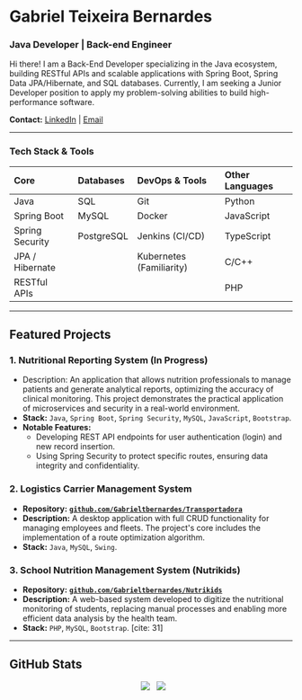 # Gabriel Teixeira Bernardes

### Java Developer | Back-end Engineer

Hi there! I am a Back-End Developer specializing in the Java ecosystem, building RESTful APIs and scalable applications with Spring Boot, Spring Data JPA/Hibernate, and SQL databases. Currently, I am seeking a Junior Developer position to apply my problem-solving abilities to build high-performance software.

**Contact:** [LinkedIn](https://linkedin.com/in/gabriel-t-bernardes) | [Email](mailto:gabrielbernardesprf@gmail.com)

---

### Tech Stack & Tools

| **Core** | **Databases** | **DevOps & Tools** | **Other Languages** |
| :--- | :--- | :--- | :--- |
| Java | SQL | Git | Python |
| Spring Boot | MySQL | Docker | JavaScript |
| Spring Security | PostgreSQL | Jenkins (CI/CD) | TypeScript |
| JPA / Hibernate | | Kubernetes (Familiarity) | C/C++ |
| RESTful APIs | | | PHP |

---

## Featured Projects

### 1. Nutritional Reporting System (In Progress)
* Description: An application that allows nutrition professionals to manage patients and generate analytical reports, optimizing the accuracy of clinical monitoring. This project demonstrates the practical application of microservices and security in a real-world environment.
* **Stack:** `Java`, `Spring Boot`, `Spring Security`, `MySQL`, `JavaScript`, `Bootstrap`. 
* **Notable Features:**
    * Developing REST API endpoints for user authentication (login) and new record insertion. 
    * Using Spring Security to protect specific routes, ensuring data integrity and confidentiality.

### 2. Logistics Carrier Management System
* **Repository:** [**`github.com/Gabrieltbernardes/Transportadora`**](https://github.com/Gabrieltbernardes/Transportadora) 
* **Description:** A desktop application with full CRUD functionality for managing employees and fleets. The project's core includes the implementation of a route optimization algorithm.
* **Stack:** `Java`, `MySQL`, `Swing`.

### 3. School Nutrition Management System (Nutrikids)
* **Repository:** [**`github.com/Gabrieltbernardes/Nutrikids`**](https://github.com/Gabrieltbernardes/Nutrikids) 
* **Description:** A web-based system developed to digitize the nutritional monitoring of students, replacing manual processes and enabling more efficient data analysis by the health team.
* **Stack:** `PHP`, `MySQL`, `Bootstrap`. [cite: 31]

---

## GitHub Stats

<div align="center">
  <img src="https://github-readme-stats.vercel.app/api?username=Gabrieltbernardes&show_icons=true&theme=radical&hide_border=true&rank_icon=github" />
  <img src="https://github-readme-stats.vercel.app/api/top-langs/?username=Gabrieltbernardes&layout=compact&theme=radical&hide_border=true" />
</div>
